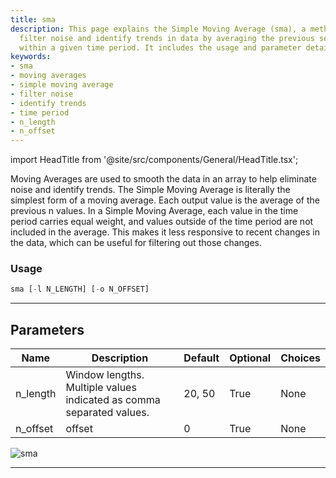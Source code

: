 ```yaml
---
title: sma
description: This page explains the Simple Moving Average (sma), a method used to
  filter noise and identify trends in data by averaging the previous set of values
  within a given time period. It includes the usage and parameter details.
keywords:
- sma
- moving averages
- simple moving average
- filter noise
- identify trends
- time period
- n_length
- n_offset
---
```


import HeadTitle from '@site/src/components/General/HeadTitle.tsx';

<HeadTitle title="forex/ta/sma - Reference | OpenBB Terminal Docs" />

Moving Averages are used to smooth the data in an array to help eliminate noise and identify trends. The Simple Moving Average is literally the simplest form of a moving average. Each output value is the average of the previous n values. In a Simple Moving Average, each value in the time period carries equal weight, and values outside of the time period are not included in the average. This makes it less responsive to recent changes in the data, which can be useful for filtering out those changes.

### Usage

```python
sma [-l N_LENGTH] [-o N_OFFSET]
```

---

## Parameters

| Name | Description | Default | Optional | Choices |
| ---- | ----------- | ------- | -------- | ------- |
| n_length | Window lengths. Multiple values indicated as comma separated values. | 20, 50 | True | None |
| n_offset | offset | 0 | True | None |

![sma](https://user-images.githubusercontent.com/46355364/154311791-5b130d08-55bd-406b-a68e-914a733c5191.png)

---
